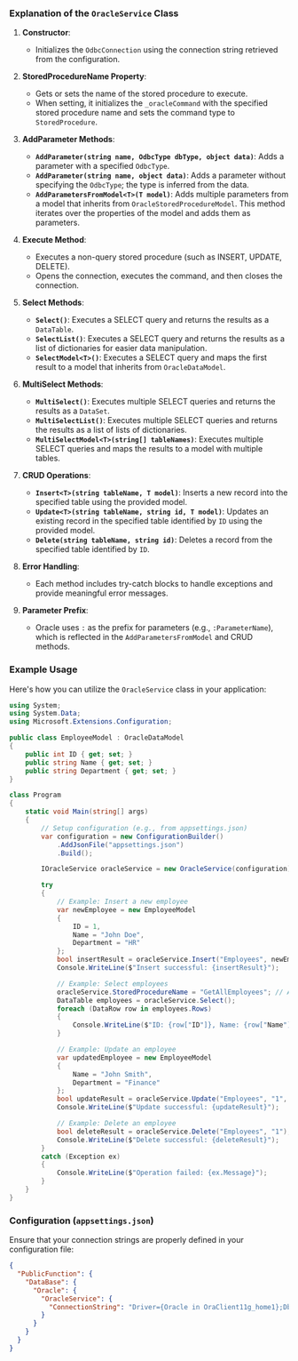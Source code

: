 ﻿### Explanation of the `OracleService` Class

1.  **Constructor**:
    
    -   Initializes the `OdbcConnection` using the connection string retrieved from the configuration.
2.  **StoredProcedureName Property**:
    
    -   Gets or sets the name of the stored procedure to execute.
    -   When setting, it initializes the `_oracleCommand` with the specified stored procedure name and sets the command type to `StoredProcedure`.
3.  **AddParameter Methods**:
    
    -   **`AddParameter(string name, OdbcType dbType, object data)`**: Adds a parameter with a specified `OdbcType`.
    -   **`AddParameter(string name, object data)`**: Adds a parameter without specifying the `OdbcType`; the type is inferred from the data.
    -   **`AddParametersFromModel<T>(T model)`**: Adds multiple parameters from a model that inherits from `OracleStoredProcedureModel`. This method iterates over the properties of the model and adds them as parameters.
4.  **Execute Method**:
    
    -   Executes a non-query stored procedure (such as INSERT, UPDATE, DELETE).
    -   Opens the connection, executes the command, and then closes the connection.
5.  **Select Methods**:
    
    -   **`Select()`**: Executes a SELECT query and returns the results as a `DataTable`.
    -   **`SelectList()`**: Executes a SELECT query and returns the results as a list of dictionaries for easier data manipulation.
    -   **`SelectModel<T>()`**: Executes a SELECT query and maps the first result to a model that inherits from `OracleDataModel`.
6.  **MultiSelect Methods**:
    
    -   **`MultiSelect()`**: Executes multiple SELECT queries and returns the results as a `DataSet`.
    -   **`MultiSelectList()`**: Executes multiple SELECT queries and returns the results as a list of lists of dictionaries.
    -   **`MultiSelectModel<T>(string[] tableNames)`**: Executes multiple SELECT queries and maps the results to a model with multiple tables.
7.  **CRUD Operations**:
    
    -   **`Insert<T>(string tableName, T model)`**: Inserts a new record into the specified table using the provided model.
    -   **`Update<T>(string tableName, string id, T model)`**: Updates an existing record in the specified table identified by `ID` using the provided model.
    -   **`Delete(string tableName, string id)`**: Deletes a record from the specified table identified by `ID`.
8.  **Error Handling**:
    
    -   Each method includes try-catch blocks to handle exceptions and provide meaningful error messages.
9.  **Parameter Prefix**:
    
    -   Oracle uses `:` as the prefix for parameters (e.g., `:ParameterName`), which is reflected in the `AddParametersFromModel` and CRUD methods.

### Example Usage

Here's how you can utilize the `OracleService` class in your application:

```csharp
using System;
using System.Data;
using Microsoft.Extensions.Configuration;

public class EmployeeModel : OracleDataModel
{
    public int ID { get; set; }
    public string Name { get; set; }
    public string Department { get; set; }
}

class Program
{
    static void Main(string[] args)
    {
        // Setup configuration (e.g., from appsettings.json)
        var configuration = new ConfigurationBuilder()
            .AddJsonFile("appsettings.json")
            .Build();

        IOracleService oracleService = new OracleService(configuration);

        try
        {
            // Example: Insert a new employee
            var newEmployee = new EmployeeModel
            {
                ID = 1,
                Name = "John Doe",
                Department = "HR"
            };
            bool insertResult = oracleService.Insert("Employees", newEmployee);
            Console.WriteLine($"Insert successful: {insertResult}");

            // Example: Select employees
            oracleService.StoredProcedureName = "GetAllEmployees"; // Assuming you have this stored procedure
            DataTable employees = oracleService.Select();
            foreach (DataRow row in employees.Rows)
            {
                Console.WriteLine($"ID: {row["ID"]}, Name: {row["Name"]}, Department: {row["Department"]}");
            }

            // Example: Update an employee
            var updatedEmployee = new EmployeeModel
            {
                Name = "John Smith",
                Department = "Finance"
            };
            bool updateResult = oracleService.Update("Employees", "1", updatedEmployee);
            Console.WriteLine($"Update successful: {updateResult}");

            // Example: Delete an employee
            bool deleteResult = oracleService.Delete("Employees", "1");
            Console.WriteLine($"Delete successful: {deleteResult}");
        }
        catch (Exception ex)
        {
            Console.WriteLine($"Operation failed: {ex.Message}");
        }
    }
}

```

### Configuration (`appsettings.json`)

Ensure that your connection strings are properly defined in your configuration file:

```json
{
  "PublicFunction": {
    "DataBase": {
      "Oracle": {
        "OracleService": {
          "ConnectionString": "Driver={Oracle in OraClient11g_home1};Dbq=YourOracleDB;Uid=your_username;Pwd=your_password;"
        }
      }
    }
  }
}

```
